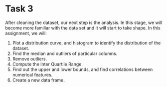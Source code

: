 # Task 3

After cleaning the dataset, our next step is the analysis. In this stage, we will become more familiar with the data set and it will start to take shape. In this assignment, we will:

1. Plot a distribution curve, and histogram to identify the distribution of the dataset.
2. Find the median and outliers of particular columns.
3. Remove outliers.
4. Compute the Inter Quartile Range.
5. Find out the upper and lower bounds, and find correlations between numerical features.
6. Create a new data frame.
